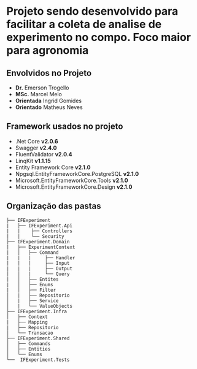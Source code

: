 
# Projeto sendo desenvolvido para facilitar a coleta de analise de experimento no compo. Foco maior para agronomia

## Envolvidos no Projeto 
- **Dr.** Emerson Trogello
- **MSc.** Marcel Melo
- **Orientada** Ingrid Gomides
- **Orientado** Matheus Neves

## Framework usados no projeto

- .Net Core  **v2.0.6**
- Swagger **v2.4.0** 
- FluentValidator **v2.0.4**
- LinqKit **v1.1.15**
- Entity Framework Core **v2.1.0**
- Npgsql.EntityFrameworkCore.PostgreSQL **v2.1.0**
- Microsoft.EntityFrameworkCore.Tools **v2.1.0**
- Microsoft.EntityFrameworkCore.Design **v2.1.0**


## Organização das pastas

```
├── IFExperiment
|   ├── IFExperiment.Api
|   |    ├── Controllers    
|   |    └── Security
├── IFExperiment.Domain
|   ├── ExperimentContext
|   │   ├── Command
|   |   |     ├── Handler
|   |   |     ├── Input
|   |   |     ├── Output
│   │   |     └── Query
|   │   ├── Entites
|   │   ├── Enums
|   │   ├── Filter
│   |   ├── Repositorio
│   |   ├── Service
│   |   └── ValueObjects
├── IFExperiment.Infra
│   ├── Context
|   ├── Mapping
|   ├── Repositorio
│   └── Transacao
├── IFExperiment.Shared
│   ├── Commands
│   ├── Entities
│   └── Enums
└──  IFExperiment.Tests
```
